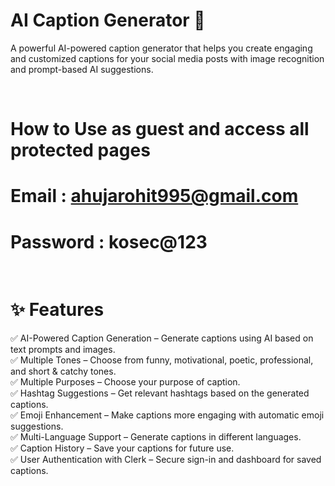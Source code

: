 # AI Caption Generator 🚀
A powerful AI-powered caption generator that helps you create engaging and customized captions for your social media posts with image recognition and prompt-based AI suggestions.

<br>

#  How to Use as guest and access all protected pages
# Email : ahujarohit995@gmail.com
# Password : kosec@123

<br>

# ✨ Features
✅ AI-Powered Caption Generation – Generate captions using AI based on text prompts and images.
<br>
✅ Multiple Tones – Choose from funny, motivational, poetic, professional, and short & catchy tones.
<br>
✅ Multiple Purposes – Choose your purpose of caption.
<br>
✅ Hashtag Suggestions – Get relevant hashtags based on the generated captions.
<br>
✅ Emoji Enhancement – Make captions more engaging with automatic emoji suggestions.
<br>
✅ Multi-Language Support – Generate captions in different languages.
<br>
✅ Caption History – Save your captions for future use.
<br>
✅ User Authentication with Clerk – Secure sign-in and dashboard for saved captions.
<br>


